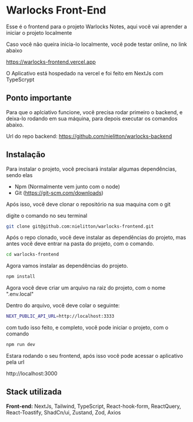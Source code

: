 
# Warlocks Front-End

Esse é o frontend para o projeto Warlocks Notes, aqui você vai aprender a iniciar o projeto localmente

Caso você não queira inicia-lo localmente, você pode testar online, no link abaixo

https://warlocks-frontend.vercel.app

O Aplicativo está hospedado na vercel e foi feito em NextJs com TypeScrypt

## Ponto importante

Para que o aplciativo funcione, você precisa rodar primeiro o backend, e deixa-lo rodando em sua máquina, para depois executar os comandos abaixo.

Url do repo backend: https://github.com/nielitton/warlocks-backend 


## Instalação

Para instalar o  projeto, você precisará instalar algumas dependências, sendo elas

- Npm (Normalmente vem junto com o node)
- Git (https://git-scm.com/downloads)

Após isso, você deve clonar o repositório na sua maquina com o git

digite o comando no seu terminal
```bash
git clone git@github.com:nielitton/warlocks-frontend.git
```

Após o repo clonado, você deve instalar as dependências do projeto, mas antes você deve entrar na pasta do projeto, com o comando.
```bash
cd warlocks-frontend
```
Agora vamos instalar as dependências do  projeto.
```bash
npm install 
```

Agora você deve criar um arquivo na raiz do projeto, com o nome ".env.local"

Dentro do arquivo, você deve colar o seguinte:
```bash
NEXT_PUBLIC_API_URL=http://localhost:3333
```

com tudo isso feito, e completo, você pode iniciar o projeto, com o comando

```bash
npm run dev
```

Estara rodando o seu frontend, após isso você pode acessar o aplicativo pela url

http://localhost:3000


## Stack utilizada

**Front-end:** NextJs, Tailwind, TypeScript, React-hook-form, ReactQuery, React-Toastify, ShadCn/ui, Zustand, Zod, Axios
